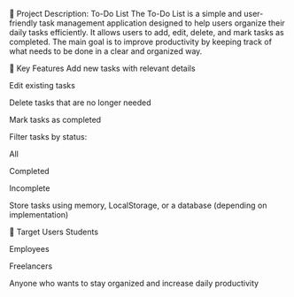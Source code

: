 📝 Project Description: To-Do List
The To-Do List is a simple and user-friendly task management application designed to help users organize their daily tasks efficiently. It allows users to add, edit, delete, and mark tasks as completed. The main goal is to improve productivity by keeping track of what needs to be done in a clear and organized way.

🔧 Key Features
Add new tasks with relevant details

Edit existing tasks

Delete tasks that are no longer needed

Mark tasks as completed

Filter tasks by status:

All

Completed

Incomplete

Store tasks using memory, LocalStorage, or a database (depending on implementation)

👥 Target Users
Students

Employees

Freelancers

Anyone who wants to stay organized and increase daily productivity
